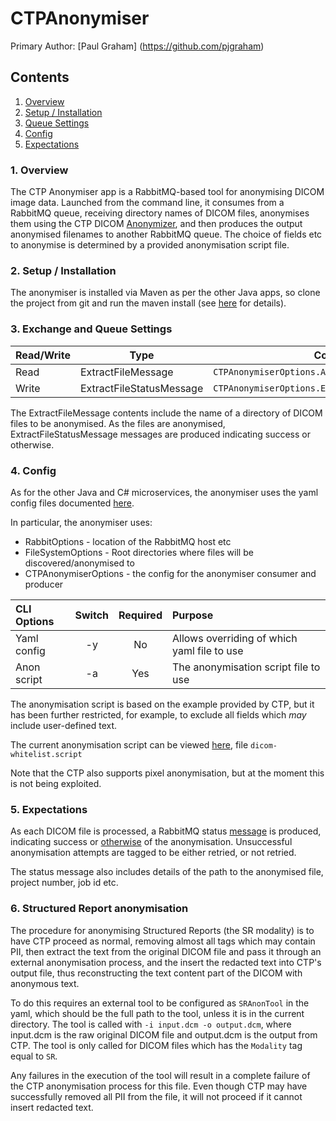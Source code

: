 # CTPAnonymiser

Primary Author: [Paul Graham] (https://github.com/pjgraham)

## Contents
 1. [Overview](#1-overview)
 2. [Setup / Installation](#2-setup-installation)
 3. [Queue Settings](#3-exchange-and-queue-settings)
 4. [Config](#4-config)
 5. [Expectations](#5-expectations)

### 1. Overview

The CTP Anonymiser app is a RabbitMQ-based tool for anonymising DICOM image data. Launched from the command line, it consumes from a RabbitMQ queue, receiving directory names of DICOM files, anonymises them using the CTP DICOM [Anonymizer](https://mircwiki.rsna.org/index.php?title=The_CTP_DICOM_Anonymizer), and then produces the output anonymised filenames to another RabbitMQ queue. The choice of fields etc to anonymise is determined by a provided anonymisation script file.

### 2. Setup / Installation

The anonymiser is installed via Maven as per the other Java apps, so clone the project from git and run the maven install (see [here](https://github.com/SMI/SmiServices/blob/master/src/common/com.smi.microservices.parent/README.md) for details).

### 3. Exchange and Queue Settings

| Read/Write | Type | Config setting |
| ------------- | ------------- |------------- |
| Read| ExtractFileMessage | `CTPAnonymiserOptions.AnonFileConsumerOptions` |
| Write| ExtractFileStatusMessage|`CTPAnonymiserOptions.ExtractFileStatusProducerOptions`|

The ExtractFileMessage contents include the name of a directory of DICOM files to be anonymised. As the files are anonymised, ExtractFileStatusMessage messages are produced indicating success or otherwise.

### 4. Config

As for the other Java and C# microservices, the anonymiser uses the yaml config files documented [here](https://github.com/SMI/SmiServices/blob/master/src/common/Smi.Common/Options/RabbitMqConfigOptions.md).

In particular, the anonymiser uses:

* RabbitOptions - location of the RabbitMQ host etc
* FileSystemOptions - Root directories where files will be discovered/anonymised to
* CTPAnonymiserOptions - the config for the anonymiser consumer and producer

| CLI Options| Switch | Required | Purpose |
| :----- | :-------: |:----: |:---|
|Yaml config|-y| No| Allows overriding of which yaml file to use|
|Anon script|-a| Yes | The anonymisation script file to use |

The anonymisation script is based on the example provided by CTP, but it has been further restricted, for example, to exclude all fields which *may* include user-defined text.

The current anonymisation script can be viewed [here](https://github.com/SMI/SmiServices/blob/master/data/ctp/ctp-whitelist.script), file `dicom-whitelist.script`

Note that the CTP also supports pixel anonymisation, but at the moment this is not being exploited.

### 5. Expectations

As each DICOM file is processed, a RabbitMQ status [message](https://github.com/SMI/SmiServices/blob/master/src/microservices/com.smi.microservices.ctpanonymiser/src/main/java/org/smi/ctpanonymiser/messages/ExtractedFileStatusMessage.java) is produced, indicating success or [otherwise](https://github.com/SMI/SmiServices/blob/master/src/microservices/com.smi.microservices.ctpanonymiser/src/main/java/org/smi/ctpanonymiser/util/ExtractedFileStatus.java) of the anonymisation. Unsuccessful anonymisation attempts are tagged to be either retried, or  not retried.

The status message also includes details of the path to the anonymised file, project number, job id etc. 

### 6. Structured Report anonymisation

The procedure for anonymising Structured Reports (the SR modality) is to have
CTP proceed as normal, removing almost all tags which may contain PII, then
extract the text from the original DICOM file and pass it through an external
anonymisation process, and the insert the redacted text into CTP's output file,
thus reconstructing the text content part of the DICOM with anonymous text.

To do this requires an external tool to be configured as `SRAnonTool` in the yaml,
which should be the full path to the tool, unless it is in the current directory.
The tool is called with `-i input.dcm -o output.dcm`, where input.dcm is the raw
original DICOM file and output.dcm is the output from CTP. The tool is only called
for DICOM files which has the `Modality` tag equal to `SR`.

Any failures in the execution of the tool will result in a complete failure of
the CTP anonymisation process for this file. Even though CTP may have successfully
removed all PII from the file, it will not proceed if it cannot insert redacted text.

